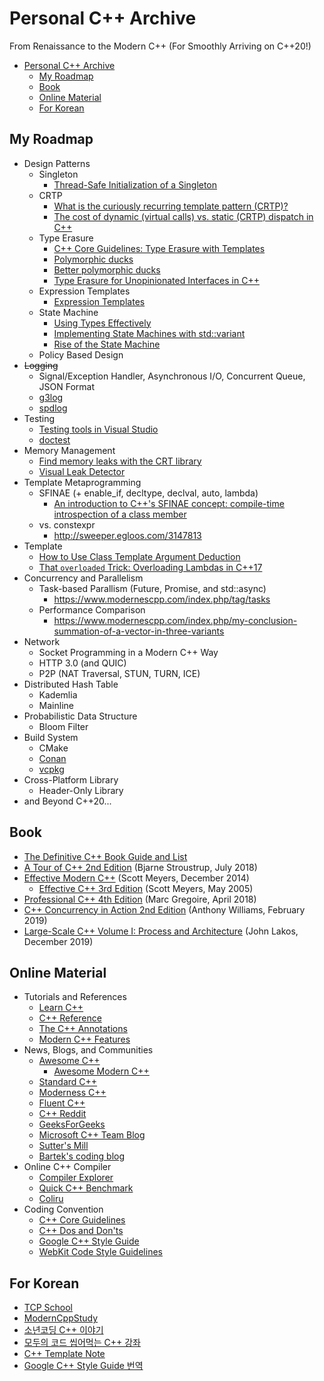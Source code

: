 # Personal C++ Archive

From Renaissance to the Modern C++ (For Smoothly Arriving on C++20!)

<!-- @import "[TOC]" {cmd="toc" depthFrom=1 depthTo=6 orderedList=false} -->

<!-- code_chunk_output -->

- [Personal C++ Archive](#personal-c-archive)
  - [My Roadmap](#my-roadmap)
  - [Book](#book)
  - [Online Material](#online-material)
  - [For Korean](#for-korean)

<!-- /code_chunk_output -->

## My Roadmap
  
- Design Patterns
  - Singleton
    - [Thread-Safe Initialization of a Singleton](https://www.modernescpp.com/index.php/thread-safe-initialization-of-a-singleton)
  - CRTP
    - [What is the curiously recurring template pattern (CRTP)?](https://stackoverflow.com/questions/4173254/what-is-the-curiously-recurring-template-pattern-crtp/4173298#4173298)
    - [The cost of dynamic (virtual calls) vs. static (CRTP) dispatch in C++](https://eli.thegreenplace.net/2013/12/05/the-cost-of-dynamic-virtual-calls-vs-static-crtp-dispatch-in-c)
  - Type Erasure
    - [C++ Core Guidelines: Type Erasure with Templates](https://www.modernescpp.com/index.php/c-core-guidelines-type-erasure-with-templates)
    - [Polymorphic ducks](https://mropert.github.io/2017/11/30/polymorphic_ducks/)
    - [Better polymorphic ducks](https://mropert.github.io/2017/12/17/better_polymorphic_ducks/)
    - [Type Erasure for Unopinionated Interfaces in C++](http://www.goldsborough.me/cpp/2018/05/22/00-32-43-type_erasure_for_unopinionated_interfaces_in_c++/)
  - Expression Templates
    - [Expression Templates](https://www.modernescpp.com/index.php/expression-templates)
  - State Machine
    - [Using Types Effectively](https://www.youtube.com/watch?v=ojZbFIQSdl8)
    - [Implementing State Machines with std::variant](https://khuttun.github.io/2017/02/04/implementing-state-machines-with-std-variant.html)
    - [Rise of the State Machine](https://github.com/boostcon/cppnow_presentations_2019/raw/master/05-07-2019_tuesday/Rise_of_the_State_Machines__Kris_Jusiak__cppnow_05072019.pdf)
  - Policy Based Design
- ~~Logging~~
  - Signal/Exception Handler, Asynchronous I/O, Concurrent Queue, JSON Format
  - [g3log](https://github.com/KjellKod/g3log)
  - [spdlog](https://github.com/gabime/spdlog)
- Testing
  - [Testing tools in Visual Studio](https://docs.microsoft.com/en-us/visualstudio/test/improve-code-quality?view=vs-2019)
  - [doctest](https://github.com/onqtam/doctest)
- Memory Management
  - [Find memory leaks with the CRT library](https://docs.microsoft.com/en-us/visualstudio/debugger/finding-memory-leaks-using-the-crt-library?view=vs-2019)
  - [Visual Leak Detector](https://github.com/KindDragon/vld)
- Template Metaprogramming
  - SFINAE (+ enable_if, decltype, declval, auto, lambda)
    - [An introduction to C++'s SFINAE concept: compile-time introspection of a class member](https://jguegant.github.io/blogs/tech/sfinae-introduction.html)
  - vs. constexpr
    - <http://sweeper.egloos.com/3147813>
- Template
  - [How to Use Class Template Argument Deduction](https://devblogs.microsoft.com/cppblog/how-to-use-class-template-argument-deduction/)
  - [That `overloaded` Trick: Overloading Lambdas in C++17](https://dev.to/tmr232/that-overloaded-trick-overloading-lambdas-in-c17)
- Concurrency and Parallelism
  - Task-based Parallism (Future, Promise, and std::async)
    - <https://www.modernescpp.com/index.php/tag/tasks>
  - Performance Comparison
    - <https://www.modernescpp.com/index.php/my-conclusion-summation-of-a-vector-in-three-variants>
- Network
  - Socket Programming in a Modern C++ Way
  - HTTP 3.0 (and QUIC)
  - P2P (NAT Traversal, STUN, TURN, ICE)
- Distributed Hash Table
  - Kademlia
  - Mainline
- Probabilistic Data Structure
  - Bloom Filter
- Build System
  - CMake
  - [Conan](https://conan.io/)
  - [vcpkg](https://github.com/microsoft/vcpkg)
- Cross-Platform Library
  - Header-Only Library
- and Beyond C++20...

## Book

- [The Definitive C++ Book Guide and List](https://stackoverflow.com/questions/388242/the-definitive-c-book-guide-and-list)
- [A Tour of C++ 2nd Edition](https://www.amazon.com/dp/0134997832) (Bjarne Stroustrup, July 2018)
- [Effective Modern C++](https://www.amazon.com/dp/1491903996/) (Scott Meyers, December 2014)
  - [Effective C++ 3rd Edition](https://www.amazon.com/dp/0321334876/) (Scott Meyers, May 2005)
- [Professional C++ 4th Edition](https://www.amazon.com/Professional-C-Marc-Gregoire/dp/1119421306/) (Marc Gregoire, April 2018)
- [C++ Concurrency in Action 2nd Edition](https://www.amazon.com/C-Concurrency-Action-Anthony-Williams/dp/1617294691/ref=sr_1_1?qid=1570010819&refinements=p_27%3AAnthony+Williams&s=books&sr=1-1&text=Anthony+Williams) (Anthony Williams, February 2019)
- [Large-Scale C++ Volume I: Process and Architecture](https://www.amazon.com/Large-Scale-Volume-Architecture-Addison-Wesley-Professional/dp/0201717069) (John Lakos, December 2019)

## Online Material

- Tutorials and References
  - [Learn C++](https://www.learncpp.com/)
  - [C++ Reference](https://en.cppreference.com/w/)
  - [The C++ Annotations](http://www.icce.rug.nl/documents/cplusplus/)
  - [Modern C++ Features](https://github.com/AnthonyCalandra/modern-cpp-features)
- News, Blogs, and Communities
  - [Awesome C++](https://github.com/fffaraz/awesome-cpp)
    - [Awesome Modern C++](https://github.com/rigtorp/awesome-modern-cpp)
  - [Standard C++](https://isocpp.org/)
  - [Moderness C++](https://www.modernescpp.com/index.php)
  - [Fluent C++](https://www.fluentcpp.com/)
  - [C++ Reddit](https://www.reddit.com/r/cpp/)
  - [GeeksForGeeks](https://www.geeksforgeeks.org/category/cpp/)
  - [Microsoft C++ Team Blog](https://devblogs.microsoft.com/cppblog/)
  - [Sutter's Mill](https://herbsutter.com/)
  - [Bartek's coding blog](https://www.bfilipek.com/)
- Online C++ Compiler
  - [Compiler Explorer](https://godbolt.org/)
  - [Quick C++ Benchmark](http://quick-bench.com/)
  - [Coliru](https://coliru.stacked-crooked.com/)
- Coding Convention
  - [C++ Core Guidelines](http://isocpp.github.io/CppCoreGuidelines/CppCoreGuidelines)
  - [C++ Dos and Don'ts](https://chromium.googlesource.com/chromium/src/+/HEAD/styleguide/c++/c++-dos-and-donts.md)
  - [Google C++ Style Guide](https://google.github.io/styleguide/cppguide.html)
  - [WebKit Code Style Guidelines](https://webkit.org/code-style-guidelines/)

## For Korean

- [TCP School](http://tcpschool.com/cpp/intro)
- [ModernCppStudy](https://github.com/jwvg0425/ModernCppStudy/wiki)
- [소년코딩 C++ 이야기](https://boycoding.tistory.com/category/C%2B%2B%20%EC%9D%B4%EC%95%BC%EA%B8%B0)
- [모두의 코드 씹어먹는 C++ 강좌](https://modoocode.com/135)
- [C++ Template Note](https://wikidocs.net/391)
- [Google C++ Style Guide 번역](https://blog.naver.com/jerrypoiu/221500900533)
